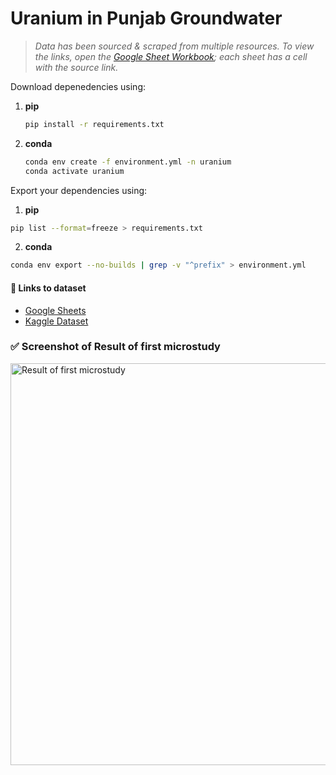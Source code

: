 # Uranium in Punjab Groundwater

> *Data has been sourced & scraped from multiple resources. To view the links, open the [Google Sheet Workbook]((https://docs.google.com/spreadsheets/d/1YLMoh0YfT4zJe-DiPFVBRuhHBOm8oWjn5NrmUx8y-74/edit?usp=sharing)); each sheet has a cell with the source link.*

Download depenedencies using:

1. **pip**
   ```bash
   pip install -r requirements.txt
   ```
2. **conda**
   ```bash
   conda env create -f environment.yml -n uranium
   conda activate uranium
   ```

Export your dependencies using:
1. **pip**
```bash
pip list --format=freeze > requirements.txt
```
2. **conda**
```bash
conda env export --no-builds | grep -v "^prefix" > environment.yml                                                   
```

#### 🔗 Links to dataset

- [Google Sheets](https://docs.google.com/spreadsheets/d/1YLMoh0YfT4zJe-DiPFVBRuhHBOm8oWjn5NrmUx8y-74/edit?usp=sharing)
- [Kaggle Dataset](https://www.kaggle.com/datasets/thegenesis/uranium-in-punjabs-groundwater/)

### ✅ Screenshot of Result of first microstudy

<img width="768" height="643" alt="Result of first microstudy" src="https://github.com/user-attachments/assets/f3cf9e1c-1856-4709-abba-6b708789c58a" />
